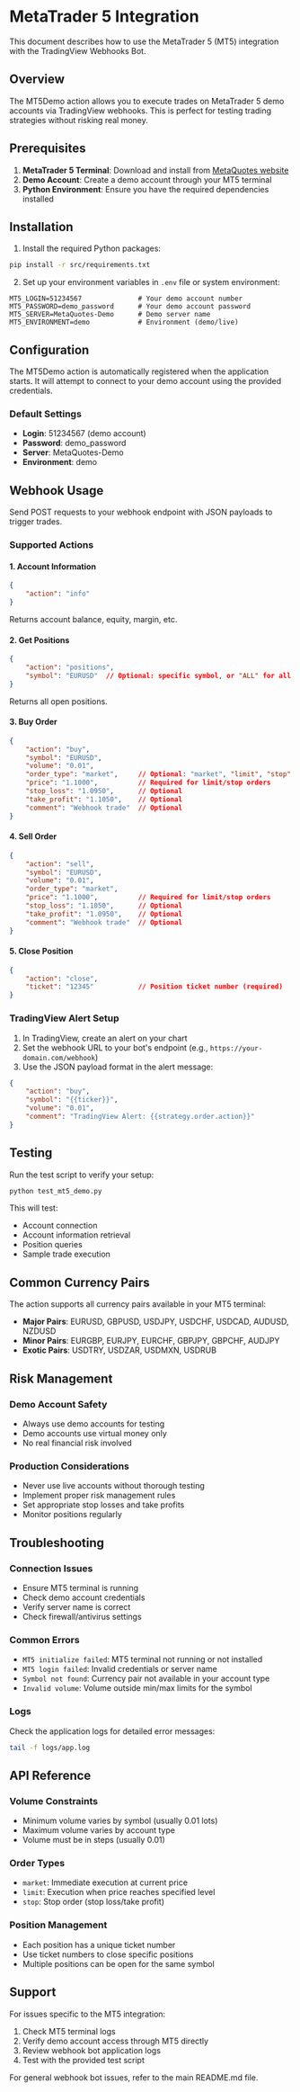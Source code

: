 # MetaTrader 5 Integration

This document describes how to use the MetaTrader 5 (MT5) integration with the TradingView Webhooks Bot.

## Overview

The MT5Demo action allows you to execute trades on MetaTrader 5 demo accounts via TradingView webhooks. This is perfect for testing trading strategies without risking real money.

## Prerequisites

1. **MetaTrader 5 Terminal**: Download and install from [MetaQuotes website](https://www.metatrader5.com/)
2. **Demo Account**: Create a demo account through your MT5 terminal
3. **Python Environment**: Ensure you have the required dependencies installed

## Installation

1. Install the required Python packages:
```bash
pip install -r src/requirements.txt
```

2. Set up your environment variables in `.env` file or system environment:
```env
MT5_LOGIN=51234567              # Your demo account number
MT5_PASSWORD=demo_password      # Your demo account password
MT5_SERVER=MetaQuotes-Demo      # Demo server name
MT5_ENVIRONMENT=demo            # Environment (demo/live)
```

## Configuration

The MT5Demo action is automatically registered when the application starts. It will attempt to connect to your demo account using the provided credentials.

### Default Settings

- **Login**: 51234567 (demo account)
- **Password**: demo_password
- **Server**: MetaQuotes-Demo
- **Environment**: demo

## Webhook Usage

Send POST requests to your webhook endpoint with JSON payloads to trigger trades.

### Supported Actions

#### 1. Account Information
```json
{
    "action": "info"
}
```
Returns account balance, equity, margin, etc.

#### 2. Get Positions
```json
{
    "action": "positions",
    "symbol": "EURUSD"  // Optional: specific symbol, or "ALL" for all positions
}
```
Returns all open positions.

#### 3. Buy Order
```json
{
    "action": "buy",
    "symbol": "EURUSD",
    "volume": "0.01",
    "order_type": "market",     // Optional: "market", "limit", "stop"
    "price": "1.1000",          // Required for limit/stop orders
    "stop_loss": "1.0950",      // Optional
    "take_profit": "1.1050",    // Optional
    "comment": "Webhook trade"  // Optional
}
```

#### 4. Sell Order
```json
{
    "action": "sell",
    "symbol": "EURUSD",
    "volume": "0.01",
    "order_type": "market",
    "price": "1.1000",          // Required for limit/stop orders
    "stop_loss": "1.1050",      // Optional
    "take_profit": "1.0950",    // Optional
    "comment": "Webhook trade"  // Optional
}
```

#### 5. Close Position
```json
{
    "action": "close",
    "ticket": "12345"           // Position ticket number (required)
}
```

### TradingView Alert Setup

1. In TradingView, create an alert on your chart
2. Set the webhook URL to your bot's endpoint (e.g., `https://your-domain.com/webhook`)
3. Use the JSON payload format in the alert message:

```json
{
    "action": "buy",
    "symbol": "{{ticker}}",
    "volume": "0.01",
    "comment": "TradingView Alert: {{strategy.order.action}}"
}
```

## Testing

Run the test script to verify your setup:

```bash
python test_mt5_demo.py
```

This will test:
- Account connection
- Account information retrieval
- Position queries
- Sample trade execution

## Common Currency Pairs

The action supports all currency pairs available in your MT5 terminal:

- **Major Pairs**: EURUSD, GBPUSD, USDJPY, USDCHF, USDCAD, AUDUSD, NZDUSD
- **Minor Pairs**: EURGBP, EURJPY, EURCHF, GBPJPY, GBPCHF, AUDJPY
- **Exotic Pairs**: USDTRY, USDZAR, USDMXN, USDRUB

## Risk Management

### Demo Account Safety
- Always use demo accounts for testing
- Demo accounts use virtual money only
- No real financial risk involved

### Production Considerations
- Never use live accounts without thorough testing
- Implement proper risk management rules
- Set appropriate stop losses and take profits
- Monitor positions regularly

## Troubleshooting

### Connection Issues
- Ensure MT5 terminal is running
- Check demo account credentials
- Verify server name is correct
- Check firewall/antivirus settings

### Common Errors
- `MT5 initialize failed`: MT5 terminal not running or not installed
- `MT5 login failed`: Invalid credentials or server name
- `Symbol not found`: Currency pair not available in your account type
- `Invalid volume`: Volume outside min/max limits for the symbol

### Logs
Check the application logs for detailed error messages:
```bash
tail -f logs/app.log
```

## API Reference

### Volume Constraints
- Minimum volume varies by symbol (usually 0.01 lots)
- Maximum volume varies by account type
- Volume must be in steps (usually 0.01)

### Order Types
- `market`: Immediate execution at current price
- `limit`: Execution when price reaches specified level
- `stop`: Stop order (stop loss/take profit)

### Position Management
- Each position has a unique ticket number
- Use ticket numbers to close specific positions
- Multiple positions can be open for the same symbol

## Support

For issues specific to the MT5 integration:
1. Check MT5 terminal logs
2. Verify demo account access through MT5 directly
3. Review webhook bot application logs
4. Test with the provided test script

For general webhook bot issues, refer to the main README.md file.
